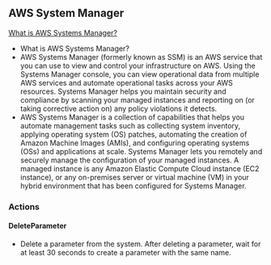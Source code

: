 ## AWS System Manager

[What is AWS Systems Manager?](https://docs.aws.amazon.com/systems-manager/latest/userguide/what-is-systems-manager.html)

- What is AWS Systems Manager?
- AWS Systems Manager (formerly known as SSM) is an AWS service that you can use to view and control your infrastructure on AWS. Using the Systems Manager console, you can view operational data from multiple AWS services and automate operational tasks across your AWS resources. Systems Manager helps you maintain security and compliance by scanning your managed instances and reporting on (or taking corrective action on) any policy violations it detects.
- AWS Systems Manager is a collection of capabilities that helps you automate management tasks such as collecting system inventory, applying operating system (OS) patches, automating the creation of Amazon Machine Images (AMIs), and configuring operating systems (OSs) and applications at scale. Systems Manager lets you remotely and securely manage the configuration of your managed instances. A managed instance is any Amazon Elastic Compute Cloud instance (EC2 instance), or any on-premises server or virtual machine (VM) in your hybrid environment that has been configured for Systems Manager.

### Actions

#### DeleteParameter

- Delete a parameter from the system. After deleting a parameter, wait for at least 30 seconds to create a parameter with the same name.



